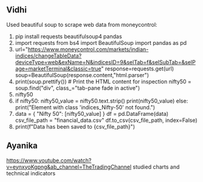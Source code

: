 ## Vidhi

Used beautiful soup to scrape web data from moneycontrol:

1. pip install requests beautifulsoup4 pandas
2. import requests
from bs4 import BeautifulSoup
import pandas as pd
3. url="https://www.moneycontrol.com/markets/indian-indices/changeTableData?deviceType=web&exName=N&indicesID=9&selTab=f&selSubTab=&selPage=marketTerminal&classic=true"
response=requests.get(url)
soup=BeautifulSoup(response.content,"html.parser")
4. print(soup.prettify())  # Print the HTML content for inspection
nifty50 = soup.find("div", class_="tab-pane fade in active")
5. nifty50
6. if nifty50:
    nifty50_value = nifty50.text.strip()
    print(nifty50_value)
else:
    print("Element with class 'indices_Nifty-50' not found.")
7. data = {
    "Nifty 50": [nifty50_value]
}
df = pd.DataFrame(data)
csv_file_path = "financial_data.csv"
df.to_csv(csv_file_path, index=False)
8. print(f"Data has been saved to {csv_file_path}")

## Ayanika 
https://www.youtube.com/watch?v=eynxyoKgpng&ab_channel=TheTradingChannel
studied charts and technical indicators
